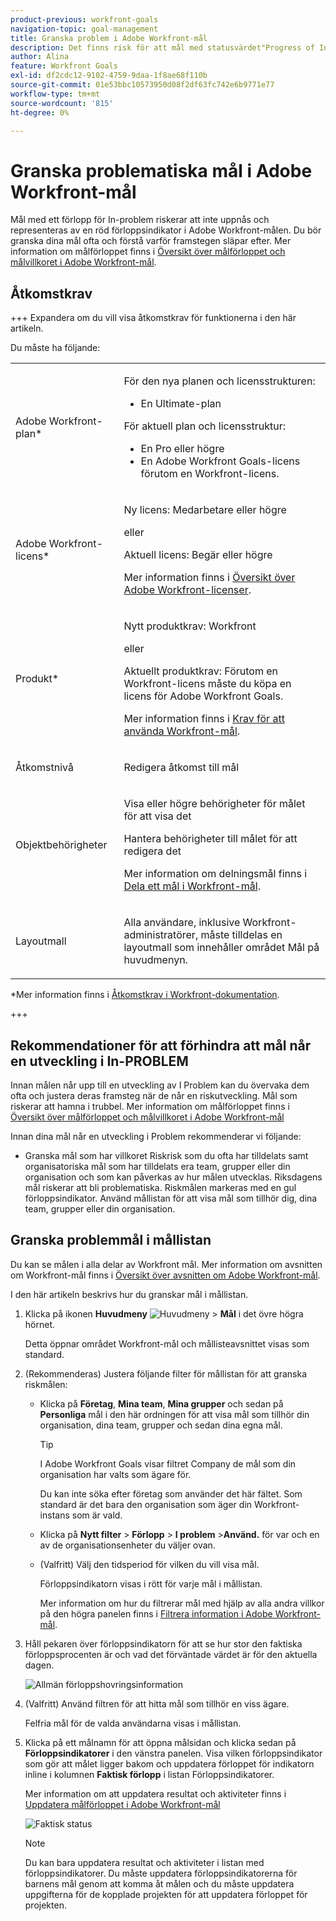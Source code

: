 ```yaml
---
product-previous: workfront-goals
navigation-topic: goal-management
title: Granska problem i Adobe Workfront-mål
description: Det finns risk för att mål med statusvärdet"Progress of In" inte kan nås, och de representeras av en röd förloppsindikator i Adobe Workfront-målen. Du bör granska dina mål ofta och förstå varför framstegen släpar efter.
author: Alina
feature: Workfront Goals
exl-id: df2cdc12-9102-4759-9daa-1f8ae68f110b
source-git-commit: 01e53bbc10573950d08f2df63fc742e6b9771e77
workflow-type: tm+mt
source-wordcount: '815'
ht-degree: 0%

---
```


# Granska problematiska mål i Adobe Workfront-mål

<!--Audited: 4/2025-->

<!--
<p>(NOTE: the status of goals in "red" used to be called At Risk. Now, it is "in trouble") </p>
-->

Mål med ett förlopp för In-problem riskerar att inte uppnås och representeras av en röd förloppsindikator i Adobe Workfront-målen. Du bör granska dina mål ofta och förstå varför framstegen släpar efter. Mer information om målförloppet finns i [Översikt över målförloppet och målvillkoret i Adobe Workfront-mål](../../workfront-goals/goal-management/calculate-goal-progress.md).

## Åtkomstkrav

+++ Expandera om du vill visa åtkomstkrav för funktionerna i den här artikeln.

Du måste ha följande:

<table style="table-layout:auto">
<col>
</col>
<col>
</col>
<tbody>
 <tr> 
   <td role="rowheader">Adobe Workfront-plan*</td> 
   <td> 
   <p>För den nya planen och licensstrukturen:
  <ul><li>En Ultimate-plan </li></ul>
   </p>
<p>För aktuell plan och licensstruktur: 
<ul><li> En Pro eller högre </li>
  <li>En Adobe Workfront Goals-licens förutom en Workfront-licens.</li></ul></p>
   </td> 
  </tr>
 <tr>
 <td role="rowheader">Adobe Workfront-licens*</td>
 <td>
 <p>Ny licens: Medarbetare eller högre</p>
 eller
 <p>Aktuell licens: Begär eller högre</p> <p>Mer information finns i <a href="../../administration-and-setup/add-users/access-levels-and-object-permissions/wf-licenses.md" class="MCXref xref">Översikt över Adobe Workfront-licenser</a>.</p> </td>
 </tr>
 <tr>
 <td role="rowheader">Produkt*</td>
 <td>
  <p> Nytt produktkrav: Workfront</p>
  eller
  <p>Aktuellt produktkrav: Förutom en Workfront-licens måste du köpa en licens för Adobe Workfront Goals. </p> <p>Mer information finns i <a href="../../workfront-goals/goal-management/access-needed-for-wf-goals.md" class="MCXref xref">Krav för att använda Workfront-mål</a>. </p> </td>
 </tr>
 <tr>
 <td role="rowheader">Åtkomstnivå</td>
 <td> <p>Redigera åtkomst till mål</p></td>
 </tr>
 <tr data-mc-conditions="">
 <td role="rowheader">Objektbehörigheter</td>
 <td>
  <div>
  <p>Visa eller högre behörigheter för målet för att visa det</p>
  <p>Hantera behörigheter till målet för att redigera det</p>
  <p>Mer information om delningsmål finns i <a href="../../workfront-goals/workfront-goals-settings/share-a-goal.md" class="MCXref xref">Dela ett mål i Workfront-mål</a>. </p>
  </div> </td>
 </tr>
 <tr>
   <td role="rowheader"><p>Layoutmall</p></td>
   <td> <p>Alla användare, inklusive Workfront-administratörer, måste tilldelas en layoutmall som innehåller området Mål på huvudmenyn. </p>  
</td>
  </tr>
</tbody>
</table>

*Mer information finns i [Åtkomstkrav i Workfront-dokumentation](/help/quicksilver/administration-and-setup/add-users/access-levels-and-object-permissions/access-level-requirements-in-documentation.md).

+++

## Rekommendationer för att förhindra att mål når en utveckling i In-PROBLEM

Innan målen når upp till en utveckling av I Problem kan du övervaka dem ofta och justera deras framsteg när de når en riskutveckling. Mål som riskerar att hamna i trubbel. Mer information om målförloppet finns i [Översikt över målförloppet och målvillkoret i Adobe Workfront-mål](../../workfront-goals/goal-management/calculate-goal-progress.md)

Innan dina mål når en utveckling i Problem rekommenderar vi följande:

* Granska mål som har villkoret Riskrisk som du ofta har tilldelats samt organisatoriska mål som har tilldelats era team, grupper eller din organisation och som kan påverkas av hur målen utvecklas. Riksdagens mål riskerar att bli problematiska. Riskmålen markeras med en gul förloppsindikator. Använd mållistan för att visa mål som tillhör dig, dina team, grupper eller din organisation.


## Granska problemmål i mållistan

Du kan se målen i alla delar av Workfront mål. Mer information om avsnitten om Workfront-mål finns i [Översikt över avsnitten om Adobe Workfront-mål](../../workfront-goals/goal-review-and-workfront-goals-sections/overview-of-wf-goals-sections.md).

I den här artikeln beskrivs hur du granskar mål i mållistan.

1. Klicka på ikonen **Huvudmeny** ![Huvudmeny ](assets/main-menu-icon.png) > **Mål** i det övre högra hörnet.

   <!-- Add this when Shell is available to all: or (if available), click the **Main Menu** icon ![Main menu icon](../goal-management/assets/three-line-main-menu-icon.png) in the upper-left corner)
   -->

   Detta öppnar området Workfront-mål och mållisteavsnittet visas som standard.

1. (Rekommenderas) Justera följande filter för mållistan för att granska riskmålen:

   * Klicka på **Företag**, **Mina team**, **Mina grupper** och sedan på **Personliga** mål i den här ordningen för att visa mål som tillhör din organisation, dina team, grupper och sedan dina egna mål.

     >[!TIP]
     >
     >I Adobe Workfront Goals visar filtret Company de mål som din organisation har valts som ägare för.
     >
     >
     >Du kan inte söka efter företag som använder det här fältet. Som standard är det bara den organisation som äger din Workfront-instans som är vald.

   * Klicka på **Nytt filter** > **Förlopp** > **I problem** >**Använd.** för var och en av de organisationsenheter du väljer ovan.
   * (Valfritt) Välj den tidsperiod för vilken du vill visa mål.

     Förloppsindikatorn visas i rött för varje mål i mållistan.

     Mer information om hur du filtrerar mål med hjälp av alla andra villkor på den högra panelen finns i [Filtrera information i Adobe Workfront-mål](../../workfront-goals/goal-management/filter-information-wf-goals.md).

1. Håll pekaren över förloppsindikatorn för att se hur stor den faktiska förloppsprocenten är och vad det förväntade värdet är för den aktuella dagen.

   ![Allmän förloppshovringsinformation](assets/goal-progress-hover-over-detail-unshimmed.png)

1. (Valfritt) Använd filtren för att hitta mål som tillhör en viss ägare.

   Felfria mål för de valda användarna visas i mållistan.

1. Klicka på ett målnamn för att öppna målsidan och klicka sedan på **Förloppsindikatorer** i den vänstra panelen. Visa vilken förloppsindikator som gör att målet ligger bakom och uppdatera förloppet för indikatorn inline i kolumnen **Faktisk förlopp** i listan Förloppsindikatorer.

   Mer information om att uppdatera resultat och aktiviteter finns i [Uppdatera målförloppet i Adobe Workfront-mål](../goal-review-and-workfront-goals-sections/check-in-goals.md)

   ![Faktisk status](assets/actual-progress-editable-column-in-indicator-list-unshimmed.png)

   >[!NOTE]
   >
   >Du kan bara uppdatera resultat och aktiviteter i listan med förloppsindikatorer. Du måste uppdatera förloppsindikatorerna för barnens mål genom att komma åt målen och du måste uppdatera uppgifterna för de kopplade projekten för att uppdatera förloppet för projekten.


